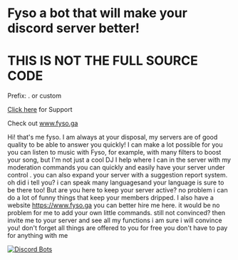 # Fyso  a bot that will make your discord server better!
# THIS IS NOT THE FULL SOURCE CODE

Prefix: . or custom



[Click here](https://discord.gg/XK6NG8Wb66) for Support

Check out www.fyso.ga



Hi! that's me fyso. I am always at your disposal, my servers are of good quality to be able to answer you quickly! I can make a lot possible for you you can listen to music with Fyso, for example, with many filters to boost your song, but I'm not just a cool DJ I help where I can in the server with my moderation commands you can quickly and easily have your server under control . you can also expand your server with a suggestion report system. oh did i tell you? i can speak many languages ​​and your language is sure to be there too! But are you here to keep your server active? no problem i can do a lot of funny things that keep your members dripped. I also have a website https://www.fyso.ga you can better hire me here. it would be no problem for me to add your own little commands. still not convinced? then invite me to your server and see all my functions i am sure i will convince you! don't forget all things are offered to you for free you don't have to pay for anything with me


[![Discord Bots](https://top.gg/api/widget/status/800344695069999144.svg)](https://top.gg/bot/800344695069999144)
